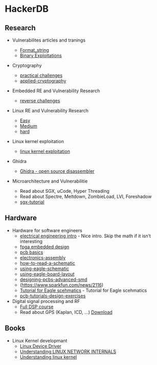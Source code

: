 # HackerDB

## Research
- Vulnerabilites articles and tranings
    * [Format_string](https://www.cgsecurity.org/Articles/SecProg/Art4/)
    * [Binary Exploitations](https://github.com/RPISEC/MBE)


- Cryptography 
    * [practical challenges](https://cryptopals.com/)
    * [applied-cryptography](https://mrajacse.files.wordpress.com/2012/01/applied-cryptography-2nd-ed-b-schneier.pdf)

- Embedded RE and Vulnerability Research 
    * [reverse challenges](https://microcorruption.com/login)

- Linux RE and Vulnerability Research 
    * [Easy](https://exploit-exercises.lains.space/nebula/)
    * [Medium](https://exploit-exercises.lains.space/protostar/)
    * [hard](https://exploit-exercises.lains.space/fusion/)

- Linux kernel exploitation
    * [linux kernel exploitation](https://blog.lexfo.fr/cve-2017-11176-linux-kernel-exploitation-part1.html)

- Ghidra 
    * [Ghidra - open source disassembler](https://www.shogunlab.com/blog/2019/04/12/here-be-dragons-ghidra-0.html)

- Microarchitecture and Vulnerabilitie
    * Read about SGX, uCode, Hyper Threading
    * Read about Spectre, Meltdown, ZombieLoad, LVI, Foreshadow
    * [sgx-tutorial](https://github.com/jovanbulck/sgx-tutorial-space18)

## Hardware
- Hardware for software engineers 
   * [electrical engineering intro](https://www.khanacademy.org/science/electrical-engineering) - Nice intro. Skip the math if it isn’t interesting
   * [fpga embedded design](https://www.udemy.com/course/fpga-embedded-design-verilog/)
   * [pcb basics](https://learn.sparkfun.com/tutorials/pcb-basics/all)
   * [electronics-assembly](https://learn.sparkfun.com/tutorials/electronics-assembly)
   * [how-to-read-a-schematic](https://learn.sparkfun.com/tutorials/how-to-read-a-schematic)
   * [using-eagle-schematic](https://learn.sparkfun.com/tutorials/using-eagle-schematic)
   * [using-eagle-board-layout](https://learn.sparkfun.com/tutorials/using-eagle-board-layout)
   * [designing-pcbs-advanced-smd](https://learn.sparkfun.com/tutorials/designing-pcbs-advanced-smd)
   * (https://www.sparkfun.com/news/2116)
   * [Tutorial for Eagle scehmatics](https://www.jeremyblum.com/category/eagle-tutorials/) - Tutorial for Eagle scehmatics
   * [pcb-tutorials-design-exercises](https://www.computeraideddesignguide.com/eagle-pcb-tutorials-design-exercises/) 
- Digital signal processing and RF 
   * [Full DSP course](https://www.coursera.org/learn/dsp)
   * Read about GPS (Kaplan, ICD, …) [Download](https://sourceforge.net/projects/gnss-sdr/files/data/2013_04_04_GNSS_SIGNAL_at_CTTC_SPAIN.tar.gz)

## Books

- Linux Kernel developmant 
   * [Linux Device Driver](https://bootlin.com/doc/books/ldd3.pdf)
   * [Understanding LINUX NETWORK INTERNALS](https://doc.lagout.org/operating%20system%20/linux/Understanding%20Linux%20Network%20Internals.pdf)
   * [Understanding linux kernel](https://doc.lagout.org/operating%20system%20/linux/Understanding%20Linux%20Kernel.pdf)
